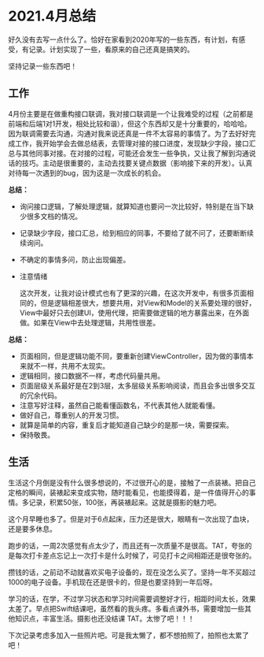 # 2021.4月总结



   好久没有去写一点什么了。恰好在家看到2020年写的一些东西，有计划，有感受，有记录。计划实现了一些，看原来的自己还真是搞笑的。

   坚持记录一些东西吧！



## 工作



   4月份主要是在做重构接口联调，我对接口联调是一个让我难受的过程（之前都是前端和后端1对1开发，相处比较和谐），但这个东西却又是十分重要的，哈哈哈。因为联调需要去沟通，沟通对我来说还真是一件不太容易的事情了。为了去好好完成工作，我开始学会去做总结表，去管理对接的接口进度，发现缺少字段，接口汇总与其他同事对接。在对接的过程，可能还会发生一些争执，又让我了解到沟通说话的技巧。主动是很重要的，主动去找要关键点数据（影响接下来的开发）。认真对待每一次遇到的bug，因为这是一次成长的机会。

**总结：**

* 询问接口逻辑，了解处理逻辑，就算知道也要问一次比较好，特别是在当下缺少很多文档的情况。

* 记录缺少字段，接口汇总，给到相应的同事，不要给了就不问了，还要断断续续询问。

* 不确定的事情多问，防止出现偏差。

* 注意情绪

    这次开发，让我对设计模式也有了更深的兴趣，在这次开发中，有很多页面相同的，但是逻辑相差很大，想要共用，对View和Model的关系要处理的很好，View中最好只去创建UI，使用代理，把需要做逻辑的地方暴露出来，在外面做。如果在View中去处理逻辑，共用性很差。

**总结：**

* 页面相同，但是逻辑功能不同，要重新创建ViewController，因为做的事情本来就不一样，共用不太现实。
* 逻辑相同，接口数据不一样，考虑代码量共用。
* 页面层级关系最好是在2到3层，太多层级关系影响阅读，而且会多出很多交互的冗余代码。
* 注意写好注释，虽然自己能看懂函数名，不代表其他人就能看懂。
* 做好自己，尊重别人的开发习惯。
* 就算是简单的内容，重复后才能知道自己缺少的是那一块，需要探索。
* 保持敬畏。



## 生活


  生活这个月倒是没有什么很多想说的，不过很开心的是，接触了一点装裱。把自己定格的瞬间，装裱起来变成实物，随时能看见，也能摸得着，是一件值得开心的事情。多记录，积累50张，100张，再装裱起来。这就是摄影的魅力吧。

  这个月早睡也多了。但是对于6点起床，压力还是很大，眼睛有一次出现了血块，还是要多休息。

  跑步的话，一周2次感觉有点太少了，而且还有一次质量不是很高。TAT，夸张的是每次打卡差点忘记上一次打卡是什么时候了，可见打卡之间相距还是很夸张的。

  攒钱的话，之前动不动就喜欢买电子设备的，现在没怎么买了。坚持一年不买超过1000的电子设备。手机现在还是很卡的，但是也要坚持到一年后呀。

  学习的话，在学，不过学习状态和学习时间需要调整好才行，相距时间太长，效果太差了。早点把Swift结课吧，虽然看的我头疼。多看点课外书，需要增加一些其他知识点，丰富生活。摄影也还没结课 TAT。太惨了吧！！！

  下次记录考虑多加入一些照片吧。可是我太懒了，都不想拍照了，拍照也太累了吧！




